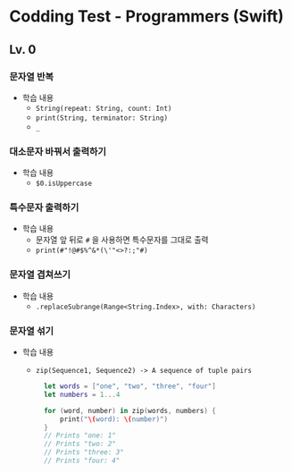 # Codding Test - Programmers (Swift)

## Lv. 0

### 문자열 반복

- 학습 내용
  - `String(repeat: String, count: Int)`
  - `print(String, terminator: String)`
  - `_`

### 대소문자 바꿔서 출력하기

- 학습 내용
  - `$0.isUppercase`

### 특수문자 출력하기

- 학습 내용
  - 문자열 앞 뒤로 `#` 을 사용하면 특수문자를 그대로 출력
  - `print(#"!@#$%^&*(\'"<>?:;"#)`

### 문자열 겹쳐쓰기

- 학습 내용
  - `.replaceSubrange(Range<String.Index>, with: Characters)`

### 문자열 섞기

- 학습 내용
  - `zip(Sequence1, Sequence2) -> A sequence of tuple pairs`

    ```swift
      let words = ["one", "two", "three", "four"]
      let numbers = 1...4

      for (word, number) in zip(words, numbers) {
          print("\(word): \(number)")
      }
      // Prints "one: 1"
      // Prints "two: 2"
      // Prints "three: 3"
      // Prints "four: 4"
    ```
